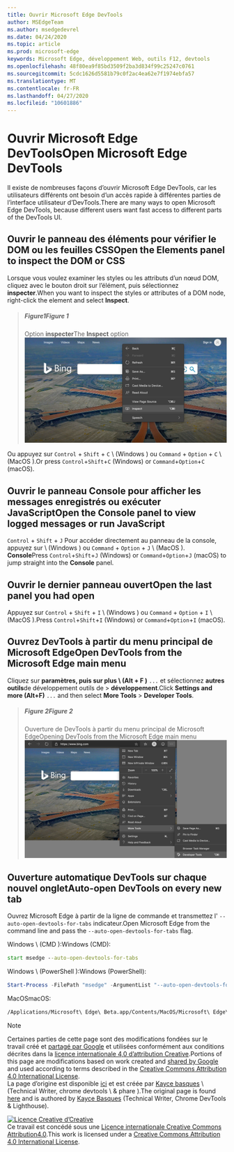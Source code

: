 ```yaml
---
title: Ouvrir Microsoft Edge DevTools
author: MSEdgeTeam
ms.author: msedgedevrel
ms.date: 04/24/2020
ms.topic: article
ms.prod: microsoft-edge
keywords: Microsoft Edge, développement Web, outils F12, devtools
ms.openlocfilehash: 48f80ea9f85bd3509f2ba3d834f99c25247c0761
ms.sourcegitcommit: 5cdc1626d5581b79c0f2ac4ea62e7f1974ebfa57
ms.translationtype: MT
ms.contentlocale: fr-FR
ms.lasthandoff: 04/27/2020
ms.locfileid: "10601886"
---
```

<!-- Copyright Kayce Basques 

   Licensed under the Apache License, Version 2.0 (the "License");
   you may not use this file except in compliance with the License.
   You may obtain a copy of the License at

       https://www.apache.org/licenses/LICENSE-2.0

   Unless required by applicable law or agreed to in writing, software
   distributed under the License is distributed on an "AS IS" BASIS,
   WITHOUT WARRANTIES OR CONDITIONS OF ANY KIND, either express or implied.
   See the License for the specific language governing permissions and
   limitations under the License. -->





# <span data-ttu-id="06f7c-103">Ouvrir Microsoft Edge DevTools</span><span class="sxs-lookup"><span data-stu-id="06f7c-103">Open Microsoft Edge DevTools</span></span>   



<span data-ttu-id="06f7c-104">Il existe de nombreuses façons d’ouvrir Microsoft Edge DevTools, car les utilisateurs différents ont besoin d’un accès rapide à différentes parties de l’interface utilisateur d’DevTools.</span><span class="sxs-lookup"><span data-stu-id="06f7c-104">There are many ways to open Microsoft Edge DevTools, because different users want fast access to different parts of the DevTools UI.</span></span>  

## <span data-ttu-id="06f7c-105">Ouvrir le panneau des éléments pour vérifier le DOM ou les feuilles CSS</span><span class="sxs-lookup"><span data-stu-id="06f7c-105">Open the Elements panel to inspect the DOM or CSS</span></span>   

<span data-ttu-id="06f7c-106">Lorsque vous voulez examiner les styles ou les attributs d’un nœud DOM, cliquez avec le bouton droit sur l’élément, puis sélectionnez **inspecter**.</span><span class="sxs-lookup"><span data-stu-id="06f7c-106">When you want to inspect the styles or attributes of a DOM node, right-click the element and select **Inspect**.</span></span>  

> ##### <span data-ttu-id="06f7c-107">Figure1</span><span class="sxs-lookup"><span data-stu-id="06f7c-107">Figure 1</span></span>  
> <span data-ttu-id="06f7c-108">Option **inspecter**</span><span class="sxs-lookup"><span data-stu-id="06f7c-108">The **Inspect** option</span></span>  
> ![Option inspecter][ImageInspectOption]  

<span data-ttu-id="06f7c-110">Ou appuyez sur `Control` + `Shift` + `C` \ (Windows \) ou `Command` + `Option` + `C` \ (MacOS \).</span><span class="sxs-lookup"><span data-stu-id="06f7c-110">Or press `Control`+`Shift`+`C` \(Windows\) or `Command`+`Option`+`C` \(macOS\).</span></span>  

<!--See [Get Started With Viewing And Changing CSS][GetStartedCSS].  -->  

## <span data-ttu-id="06f7c-111">Ouvrir le panneau Console pour afficher les messages enregistrés ou exécuter JavaScript</span><span class="sxs-lookup"><span data-stu-id="06f7c-111">Open the Console panel to view logged messages or run JavaScript</span></span>   

<span data-ttu-id="06f7c-112">`Control` + `Shift` + `J` Pour accéder directement au panneau de la console, appuyez sur \ (Windows \) ou `Command` + `Option` + `J` \ (MacOS \). **Console**</span><span class="sxs-lookup"><span data-stu-id="06f7c-112">Press `Control`+`Shift`+`J` \(Windows\) or `Command`+`Option`+`J` \(macOS\) to jump straight into the **Console** panel.</span></span>  

<!--See [Get Started With The Console][ConsoleGetStarted].  -->

## <span data-ttu-id="06f7c-113">Ouvrir le dernier panneau ouvert</span><span class="sxs-lookup"><span data-stu-id="06f7c-113">Open the last panel you had open</span></span>   

<span data-ttu-id="06f7c-114">Appuyez sur `Control` + `Shift` + `I` \ (Windows \) ou `Command` + `Option` + `I` \ (MacOS \).</span><span class="sxs-lookup"><span data-stu-id="06f7c-114">Press `Control`+`Shift`+`I` \(Windows\) or `Command`+`Option`+`I` \(macOS\).</span></span>  

## <span data-ttu-id="06f7c-115">Ouvrez DevTools à partir du menu principal de Microsoft Edge</span><span class="sxs-lookup"><span data-stu-id="06f7c-115">Open DevTools from the Microsoft Edge main menu</span></span>  

<span data-ttu-id="06f7c-116">Cliquez sur **paramètres, puis sur plus \ (Alt + F \)** `...` et sélectionnez **autres outils**de développement outils de  >  **développement**.</span><span class="sxs-lookup"><span data-stu-id="06f7c-116">Click **Settings and more \(Alt+F\)** `...` and then select **More Tools** > **Developer Tools**.</span></span>  

> ##### <span data-ttu-id="06f7c-117">Figure 2</span><span class="sxs-lookup"><span data-stu-id="06f7c-117">Figure 2</span></span>  
> <span data-ttu-id="06f7c-118">Ouverture de DevTools à partir du menu principal de Microsoft Edge</span><span class="sxs-lookup"><span data-stu-id="06f7c-118">Opening DevTools from the Microsoft Edge main menu</span></span>  
> ![Ouverture de DevTools à partir du menu principal de Microsoft Edge][ImageOpenFromMain]  

## <span data-ttu-id="06f7c-120">Ouverture automatique DevTools sur chaque nouvel onglet</span><span class="sxs-lookup"><span data-stu-id="06f7c-120">Auto-open DevTools on every new tab</span></span>   

<span data-ttu-id="06f7c-121">Ouvrez Microsoft Edge à partir de la ligne de commande et transmettez l' `--auto-open-devtools-for-tabs` indicateur.</span><span class="sxs-lookup"><span data-stu-id="06f7c-121">Open Microsoft Edge from the command line and pass the `--auto-open-devtools-for-tabs` flag.</span></span>  

<span data-ttu-id="06f7c-122">Windows \ (CMD \):</span><span class="sxs-lookup"><span data-stu-id="06f7c-122">Windows \(CMD\):</span></span>  

```cmd
start msedge --auto-open-devtools-for-tabs
```  

<span data-ttu-id="06f7c-123">Windows \ (PowerShell \):</span><span class="sxs-lookup"><span data-stu-id="06f7c-123">Windows \(PowerShell\):</span></span>  

```powershell
Start-Process -FilePath "msedge" -ArgumentList "--auto-open-devtools-for-tabs"
```  

<span data-ttu-id="06f7c-124">MacOS</span><span class="sxs-lookup"><span data-stu-id="06f7c-124">macOS:</span></span>  

```bash
/Applications/Microsoft\ Edge\ Beta.app/Contents/MacOS/Microsoft\ Edge\ Beta --auto-open-devtools-for-tabs
```  

 



<!-- image links -->  

[ImagesMainIcon]: /microsoft-edge/devtools-guide-chromium/media/main-menu-icon.msft.png  

[ImageInspectOption]: /microsoft-edge/devtools-guide-chromium/media/bing-right-click-inspect.msft.png "Figure 1: option inspecter"  
[ImageOpenFromMain]: /microsoft-edge/devtools-guide-chromium/media/bing-customize-more-tools-developer-tools-transparent.msft.png "Figure 2: ouverture de DevTools à partir du menu principal de Microsoft Edge"  

<!-- links -->  

<!--[ConsoleGetStarted]: /microsoft-edge/devtools-guide-chromium/console/get-started ""  -->  
<!--[GetStartedCSS]: /microsoft-edge/devtools-guide-chromium/css "CSS"  -->

> [!NOTE]
> <span data-ttu-id="06f7c-127">Certaines parties de cette page sont des modifications fondées sur le travail créé et [partagé par Google][GoogleSitePolicies] et utilisées conformément aux conditions décrites dans la [licence internationale 4,0 d’attribution Creative][CCA4IL].</span><span class="sxs-lookup"><span data-stu-id="06f7c-127">Portions of this page are modifications based on work created and [shared by Google][GoogleSitePolicies] and used according to terms described in the [Creative Commons Attribution 4.0 International License][CCA4IL].</span></span>  
> <span data-ttu-id="06f7c-128">La page d’origine est disponible [ici](https://developers.google.com/web/tools/chrome-devtools/open) et est créée par [Kayce basques][KayceBasques] \ (Technical Writer, chrome devtools \ & phare \).</span><span class="sxs-lookup"><span data-stu-id="06f7c-128">The original page is found [here](https://developers.google.com/web/tools/chrome-devtools/open) and is authored by [Kayce Basques][KayceBasques] \(Technical Writer, Chrome DevTools \& Lighthouse\).</span></span>  

[![Licence Creative d’Creative][CCby4Image]][CCA4IL]  
<span data-ttu-id="06f7c-130">Ce travail est concédé sous une [Licence internationale Creative Commons Attribution4.0][CCA4IL].</span><span class="sxs-lookup"><span data-stu-id="06f7c-130">This work is licensed under a [Creative Commons Attribution 4.0 International License][CCA4IL].</span></span>  

[CCA4IL]: https://creativecommons.org/licenses/by/4.0  
[CCby4Image]: https://i.creativecommons.org/l/by/4.0/88x31.png  
[GoogleSitePolicies]: https://developers.google.com/terms/site-policies  
[KayceBasques]: https://developers.google.com/web/resources/contributors/kaycebasques  
